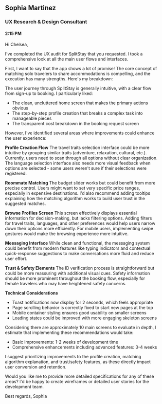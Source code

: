 ## Sophia Martinez
### UX Research & Design Consultant
#### 2:15 PM

Hi Chelsea,

I've completed the UX audit for SplitStay that you requested. I took a comprehensive look at all the main user flows and interfaces.

First, I want to say that the app shows a lot of promise! The core concept of matching solo travelers to share accommodations is compelling, and the execution has many strengths. Here's my breakdown:

The user journey through SplitStay is generally intuitive, with a clear flow from sign-up to booking. I particularly liked:
- The clean, uncluttered home screen that makes the primary actions obvious
- The step-by-step profile creation that breaks a complex task into manageable pieces
- The transparent cost breakdown in the booking request screen

However, I've identified several areas where improvements could enhance the user experience:

**Profile Creation Flow**
The travel traits selection interface could be more intuitive by grouping similar traits (adventure, relaxation, cultural, etc.). Currently, users need to scan through all options without clear organization. The language selection interface also needs more visual feedback when options are selected - some users weren't sure if their selections were registered.

**Roommate Matching**
The budget slider works but could benefit from more precise control. Users might want to set very specific price ranges, especially in expensive destinations. I'd also recommend adding tooltips explaining how the matching algorithm works to build user trust in the suggested matches.

**Browse Profiles Screen**
This screen effectively displays essential information for decision-making, but lacks filtering options. Adding filters for travel traits, languages, and other preferences would help users narrow down their options more efficiently. For mobile users, implementing swipe gestures would make the browsing experience more intuitive.

**Messaging Interface**
While clean and functional, the messaging system could benefit from modern features like typing indicators and contextual quick-response suggestions to make conversations more fluid and reduce user effort.

**Trust & Safety Elements**
The ID verification process is straightforward but could be more reassuring with additional visual cues. Safety information should be more prominent throughout the booking flow, especially for female travelers who may have heightened safety concerns.

**Technical Considerations**
- Toast notifications now display for 2 seconds, which feels appropriate
- Page scrolling behavior is correctly fixed to start new pages at the top
- Mobile container styling ensures good usability on smaller screens
- Loading states could be improved with more engaging skeleton screens

Considering there are approximately 10 main screens to evaluate in depth, I estimate that implementing these recommendations would take:
- Basic improvements: 1-2 weeks of development time
- Comprehensive enhancements including advanced features: 3-4 weeks

I suggest prioritizing improvements to the profile creation, matching algorithm explanation, and trust/safety features, as these directly impact user conversion and retention.

Would you like me to provide more detailed specifications for any of these areas? I'd be happy to create wireframes or detailed user stories for the development team.

Best regards,
Sophia